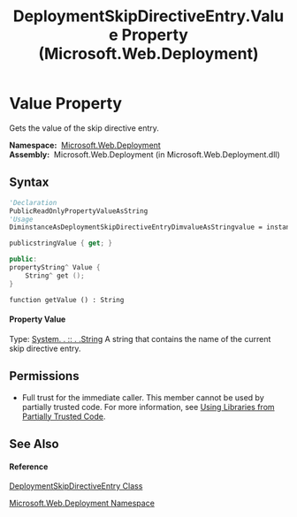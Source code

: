 ﻿---
title: DeploymentSkipDirectiveEntry.Value Property  (Microsoft.Web.Deployment)
TOCTitle: Value Property
ms:assetid: P:Microsoft.Web.Deployment.DeploymentSkipDirectiveEntry.Value
ms:mtpsurl: https://msdn.microsoft.com/en-us/library/microsoft.web.deployment.deploymentskipdirectiveentry.value(v=VS.90)
ms:contentKeyID: 20208729
ms.date: 05/02/2012
mtps_version: v=VS.90
f1_keywords:
- Microsoft.Web.Deployment.DeploymentSkipDirectiveEntry.Value
- Microsoft.Web.Deployment.DeploymentSkipDirectiveEntry.get_Value
dev_langs:
- CSharp
- JScript
- VB
- c++
api_location:
- Microsoft.Web.Deployment.dll
api_name:
- Microsoft.Web.Deployment.DeploymentSkipDirectiveEntry.get_Value
- Microsoft.Web.Deployment.DeploymentSkipDirectiveEntry.Value
api_type:
- Managed
topic_type:
- apiref
- kbSyntax
product_family_name: VS
ROBOTS: INDEX,FOLLOW
---

# Value Property

Gets the value of the skip directive entry.

**Namespace:**  [Microsoft.Web.Deployment](microsoft-web-deployment-namespace.md)  
**Assembly:**  Microsoft.Web.Deployment (in Microsoft.Web.Deployment.dll)

## Syntax

``` vb
'Declaration
PublicReadOnlyPropertyValueAsString
'Usage
DiminstanceAsDeploymentSkipDirectiveEntryDimvalueAsStringvalue = instance.Value
```

``` csharp
publicstringValue { get; }
```

``` c++
public:
propertyString^ Value {
    String^ get ();
}
```

``` jscript
function getValue () : String
```

#### Property Value

Type: [System. . :: . .String](https://msdn.microsoft.com/en-us/library/s1wwdcbf\(v=vs.90\))  
A string that contains the name of the current skip directive entry.  

## Permissions

  - Full trust for the immediate caller. This member cannot be used by partially trusted code. For more information, see [Using Libraries from Partially Trusted Code](https://msdn.microsoft.com/en-us/library/8skskf63\(v=vs.90\)).

## See Also

#### Reference

[DeploymentSkipDirectiveEntry Class](deploymentskipdirectiveentry-class-microsoft-web-deployment.md)

[Microsoft.Web.Deployment Namespace](microsoft-web-deployment-namespace.md)


